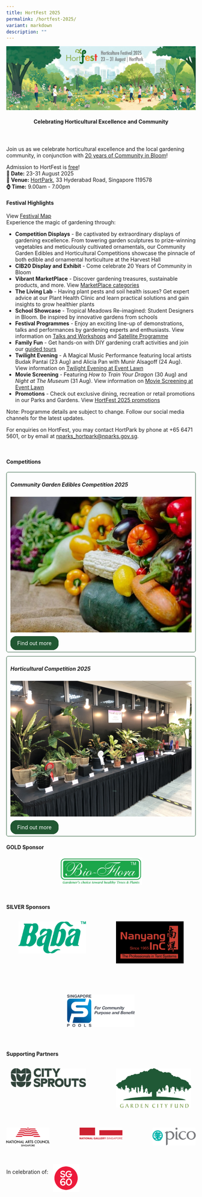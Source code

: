 ```yaml
---
title: HortFest 2025
permalink: /hortfest-2025/
variant: markdown
description: ""
---
```

<style>
	.wrapper {
		display: grid;
		grid-template-columns: repeat(auto-fit, minmax(280px, 1fr));
		grid-template-rows: auto-fit;
		column-gap: 10px;
		row-gap: 10px;
	}

	.box {
		border: solid 1px #215732 ;
		border-radius: 5px;
		padding: 5px 10px 15px 10px;
	}
		
		  .button-primary {
    background-color: #215732;
    border: 2px solid #215732;
    padding: 0.5rem 1rem;
  	border-radius: 1rem;
    color: white !important;
	  text-decoration: none !important;
  }
</style>
<img src="/images/HortFest%20images/HortFest_eBanner_2025_03_09_Opt_01.jpg">
<br>
<header>
<h4>Celebrating Horticultural Excellence and Community</h4>
</header>

<section>
<p>Join us as we celebrate horticultural excellence and the local gardening community, in conjunction with <a href="https://go.gov.sg/cib20">20 years of Community in Bloom</a>!</p> 
	<p>Admission to HortFest is <u>free</u>!<br>
	<b>📅 Date:</b> 23-31 August 2025<br>
		<b>🌳 Venue:</b> <a target="_blank" href="https://www.nparks.gov.sg/visit/parks/park-detail/hortpark">HortPark</a>, 33 Hyderabad Road, Singapore 119578<br> 
	<b>⌚ Time:</b> 9.00am - 7.00pm</p><p></p>
</section>

<h4>Festival Highlights</h4>
<section>	
	<p>View <a target="_blank" href="https://go.gov.sg/hortfest25map">Festival Map</a> <br>
		Experience the magic of gardening through:
</p><ul>
	<li><b>Competition Displays</b> - Be captivated by extraordinary displays of gardening excellence. From towering garden sculptures to prize-winning vegetables and meticulously cultivated ornamentals, our Community Garden Edibles and Horticultural Competitions showcase the pinnacle of both edible and ornamental horticulture at the Harvest Hall</li>
	<li><b>CIB20 Display and Exhibit</b> - Come celebrate 20 Years of Community in Bloom</li>
	<li><b>Vibrant MarketPlace</b> - Discover gardening treasures, sustainable products, and more. View <a target="_blank" href="/hortfest-marketplace/">MarketPlace categories</a></li>
	<li><b>The Living Lab</b> - Having plant pests and soil health issues? Get expert advice at our Plant Health Clinic and learn practical solutions and gain insights to grow healthier plants</li>
	<li><b>School Showcase</b> - Tropical Meadows Re-imagined: Student Designers in Bloom. Be inspired by innovative gardens from schools</li>
	<li><b>Festival Programmes</b> - Enjoy an exciting line-up of demonstrations, talks and performances by gardening experts and enthusiasts. View information on <a target="_blank" href="https://go.gov.sg/hortfest-calendar">Talks and Workshops</a> and <a download="target=" href="/files/HortFest%20files/HortFest2025_Satellite_Programme.pdf"> Satellite Programme</a></li>
	<li><b>Family Fun</b> - Get hands-on with DIY gardening craft activities and join our <a download="target=" href="/files/HortFest%20files/HortFest2025_Guided_Tours.pdf"> guided tours</a> </li>
	<li><b>Twilight Evening</b> - A Magical Music Performance featuring local artists Budak Pantai (23 Aug) and Alicia Pan with Munir Alsagoff (24 Aug). View information on <a target="_blank" href="https://www.nparks.gov.sg/visit/events/event-detail/HFHP_59/1360_HortFest-2025-Twilight-Evening"> Twilight Evening at Event Lawn</a></li>
	<li><b>Movie Screening</b> - Featuring <i>How to Train Your Dragon</i> (30 Aug) and <i>Night at The Museum</i> (31 Aug). View information on <a target="_blank" href="https://www.nparks.gov.sg/visit/events/event-detail/HFHP_61/1369_HortFest-2025-Movie-screening-Event-Lawn"> Movie Screening at Event Lawn</a></li>
	<li><b>Promotions</b> - Check out exclusive dining, recreation or retail promotions in our Parks and Gardens. View <a target="_blank" href="https://www.nparks.gov.sg/visit/activities/hortfest-promotions">HortFest 2025 promotions</a></li>
	</ul>
	
<p>Note: Programme details are subject to change. Follow our social media channels for the latest updates.</p> 

<p>For enquiries on HortFest, you may contact HortPark by phone at +65 6471 5601, or by email at <a href="mailto:nparks_hortpark@nparks.gov.sg">nparks_hortpark@nparks.gov.sg</a>.</p>
</section>
<br>
<section>
	<h4>Competitions</h4>
	<div class="wrapper">
	<div class="box">
			<h5>Community Garden Edibles Competition 2025</h5>
			<img style="width:auto; display:inline" src="/images/HortFest%20images/CGEC_2025_Card.jpg">
			<br><br>
				<a class="button-primary" href="/community-garden-edibles-competition-2025/">Find out more</a><br>
</div>
		<div class="box">
			<h5>Horticultural Competition 2025</h5>
			<img style="width:auto; display:inline" src="/images/HortFest%20images/Hort_Competition_Card.jpg">
			<br><br>
				<a class="button-primary" href="/horticultural-competition-2025/">Find out more</a>
</div>
	</div>
</section>

<p>
</p><div class="section">
    <h4>GOLD Sponsor</h4>
        <div style="display:flex; justify-content:center;">
        <img alt="Bioflora logo" style="width:220px; display:inline; margin-bottom:30px;" src="/images/HortFest%20images/Sponsors%20and%20Partners%20Logos/Bioflora_logo.png">
    </div>
</div>

<div class="section">
    <h4>SILVER Sponsors</h4>
    <div style="display:flex; flex-wrap:wrap; gap:80px; margin-top:30px; justify-content:center;" class="ssponsors-grid">
        <div class="ssponsors">
            <img alt="Baba logo" style="width:180px; display:inline" src="/images/HortFest%20images/Sponsors%20and%20Partners%20Logos/Baba_logo.png">
        </div>
        <div class="ssponsors">
            <img alt="Nanyang Inc logo" style="width:180px; display:inline" src="/images/HortFest%20images/Sponsors%20and%20Partners%20Logos/Nanyang_Inc_logo.png">
        </div>
        <div class="ssponsors">
            <img alt="Singapore Pool logo" style="width:180px; display:inline" src="/images/HortFest%20images/Sponsors%20and%20Partners%20Logos/Singapore_Pool_logo.png">
        </div>
    </div>
</div>

<div style="margin-top:60px;" class="section">
    <h4>Supporting Partners</h4>
    <div class="partners-grid">
        <div style="display:flex; flex-wrap:wrap; gap:80px; margin-bottom:50px; margin-top:30px; justify-content:center;">
            <div class="partner">
                <img alt="City Sprouts logo" style="width:200px; display:inline" src="/images/HortFest%20images/Sponsors%20and%20Partners%20Logos/City_Sprouts_logo.png">
            </div>
            <div class="partner">
                <img alt="GCF logo" style="width:200px; display:inline" src="/images/HortFest%20images/Sponsors%20and%20Partners%20Logos/GCF_logo.png">
            </div>
        </div>
        <div style="display:flex; gap:80px;">
            <div class="partner">
                <img alt="NAC logo" style="width:200px; display:inline" src="/images/HortFest%20images/Sponsors%20and%20Partners%20Logos/NAC_logo.png">
            </div>
            <div class="partner">
                <img alt="NGS logo" style="width:200px; display:inline" src="/images/HortFest%20images/Sponsors%20and%20Partners%20Logos/NGS_logo.png">
            </div>
            <div class="partner">
                <img alt="PICO logo" style="width:200px; display:inline" src="/images/HortFest%20images/Sponsors%20and%20Partners%20Logos/PICO_logo.png">
            </div>
        </div>
    </div>
</div>
<p>In celebration of: <img style="width:70px; vertical-align:middle; display: inline; margin-left:8px;margin-top:30px;" src="/images/CIB20/sg60_logo.png"></p><br>